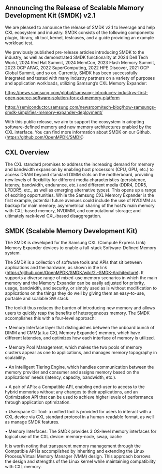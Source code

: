 ## Announcing the Release of Scalable Memory Development Kit (SMDK) v2.1

We are pleased to announce the release of SMDK v2.1 to leverage and help CXL ecosystem and industry.
SMDK consists of the following components: plugin, library, cli tool, kernel, testcases, and a guide providing an example workload test.

We previously published pre-release articles introducing SMDK to the industry, as well as demonstrated SMDK functionality at 2024 Dell Tech World, 2024 Red Hat Summit, 2024 MemCon, 2023 Flash Memory Summit, 2023 OCP APAC, 2022 SuperComputing, 2022 HPE Discover, 2021 OCP Global Summit, and so on.
Currently, SMDK has been successfully integrated and tested with many industry partners on a variety of purposes and application workloads, utilizing Samsung’s CXL Memory Expander:

https://news.samsung.com/global/samsung-introduces-industrys-first-open-source-software-solution-for-cxl-memory-platform

https://semiconductor.samsung.com/newsroom/tech-blog/how-samsungs-smdk-simplifies-memory-expander-deployment/

With this public release, we aim to support the ecosystem in adopting software-defined memory and new memory architectures enabled by the CXL interface.
You can find more information about SMDK on our Github.  (https://github.com/OpenMPDK/SMDK)



## CXL Overview

The CXL standard promises to address the increasing demand for memory and bandwidth expansion by enabling host processors (CPU, GPU, etc.) to access DRAM beyond standard DIMM slots on the motherboard, providing new levels of flexibility for different media characteristics (persistence, latency, bandwidth, endurance, etc.) and different media (DDR4, DDR5, LPDDR5, etc., as well as emerging alternative types). This opens up a range of exciting opportunities. While the Samsung CXL Memory Expander is the first example, potential future avenues could include the use of NVDIMM as backup for main memory; asymmetrical sharing of the host’s main memory with CXL-based memory, NVDIMM, and computational storage; and ultimately rack-level CXL-based disaggregation.


## SMDK (Scalable Memory Development Kit)

The SMDK is developed for the Samsung CXL (Compute Express Link) Memory Expander devices to enable a full-stack Software-Defined Memory system.

The SMDK is a collection of software tools and APIs that sit between applications and the hardware, as shown in the link (https://github.com/OpenMPDK/SMDK/wiki/2.-SMDK-Architecture). It supports a diverse range of mixed-use memory scenarios in which the main memory and the Memory Expander can be easily adjusted for priority, usage, bandwidth, and security, or simply used as is without modification to applications on the things they do well by giving them an easy-to-use, portable and scalable SW stack.

The toolkit thus reduces the burden of introducing new memory and allows users to quickly reap the benefits of heterogeneous memory. The SMDK accomplishes this with a four-level approach:

• Memory Interface layer that distinguishes between the onboard bunch of DIMM and CMM(a.k.a CXL Memory Expander) memory, which have different latencies, and optimizes how each interface of memory is utilized.

• Memory Pool Management, which makes the two pools of memory clusters appear as one to applications, and manages memory topography in scalability.

• An Intelligent Tiering Engine, which handles communication between the memory provider and consumer and assigns memory based on the applications’ needs (latency, capacity, bandwidth, etc.).

• A pair of APIs: a Compatible API, enabling end-user to access to the hybrid memories without any changes to their applications, and an Optimization API that can be used to achieve higher levels of performance through application optimization.

• Userspace Cli Tool: a unified tool is provided for users to interact with a CXL device via CXL standard protocol in a human-readable format, as well as manage SMDK features.

• Memory Interfaces: The SMDK provides 3 OS-level memory interfaces for logical use of the CXL device: memory-node, swap, cache

It is worth noting that transparent memory management through the Compatible API is accomplished by inheriting and extending the Linux Process/Virtual Memory Manager (VMM) design. This approach borrows the design and strengths of the Linux kernel while maintaining compatibility with CXL memory.


